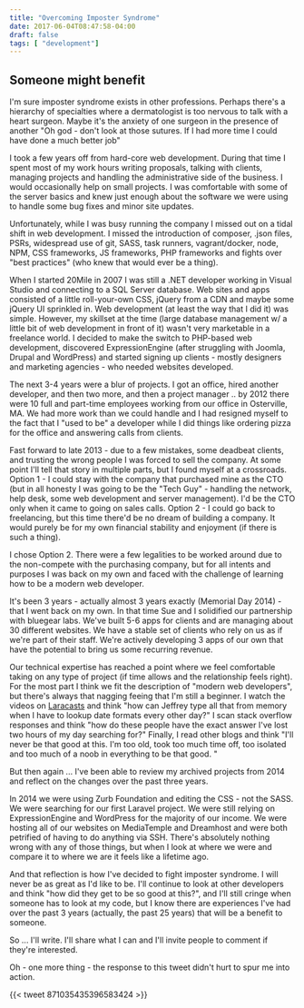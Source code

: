 ```yaml
---
title: "Overcoming Imposter Syndrome"
date: 2017-06-04T08:47:58-04:00
draft: false
tags: [ "development"]
---
```


## Someone might benefit
I'm sure imposter syndrome exists in other professions. Perhaps there's a hierarchy of specialties where a dermatologist is too nervous to talk with a heart surgeon.  Maybe it's the anxiety of one surgeon in the presence of another  "Oh god - don't look at those sutures. If I had more time I could have done a much better job"

I took a few years off from hard-core web development. During that time I spent most of my work hours writing proposals, talking with clients, managing projects and handling the administrative side of the business. I would occasionally help on small projects. I was comfortable with some of the server basics and knew just enough about the software we were using to handle some bug fixes and minor site updates.

Unfortunately, while I was busy running the company I missed out on a tidal shift in web development. I missed the introduction of composer, .json files, PSRs, widespread use of git, SASS, task runners, vagrant/docker, node, NPM, CSS frameworks, JS frameworks,  PHP frameworks and fights over "best practices" (who knew that would ever be a thing).

When I started 20Mile in 2007 I was still a .NET developer working in Visual Studio and connecting to a SQL Server database. Web sites and apps consisted of a little roll-your-own CSS, jQuery from a CDN and maybe some jQuery UI sprinkled in. Web development (at least the way that I did it) was simple. However, my skillset at the time (large database management w/ a little bit of web development in front of it) wasn't very marketable in a freelance world. I decided to make the switch to PHP-based web development, discovered ExpressionEngine (after struggling with Joomla, Drupal and WordPress) and started signing up clients - mostly designers and marketing agencies - who needed websites developed.

The next 3-4 years were a blur of projects. I got an office, hired another developer, and then two more, and then a project manager .. by 2012 there were 10 full and part-time employees working from our office in Osterville, MA. We had more work than we could handle and I had resigned myself to the fact that I "used to be" a developer while I did things like ordering pizza for the office and answering calls from clients.

Fast forward to late 2013 - due to a few mistakes, some deadbeat clients, and trusting the wrong people I was forced to sell the company. At some point I'll tell that story in multiple parts, but I found myself at a crossroads. Option 1 - I could stay with the company that purchased mine as the CTO (but in all honesty I was going to be the "Tech Guy" - handling the network, help desk, some web development and server management). I'd be the CTO only when it came to going on sales calls. Option 2 - I could go back to freelancing, but this time there'd be no dream of building a company. It would purely be for my own financial stability and enjoyment (if there is such a thing).

I chose Option 2. There were a few legalities to be worked around due to the non-compete with the purchasing company, but for all intents and purposes I was back on my own and faced with the challenge of learning how to be a modern web developer.

It's been 3 years - actually almost 3 years exactly (Memorial Day 2014) - that I went back on my own. In that time Sue and I solidified our partnership with bluegear labs. We've built 5-6 apps for clients and are managing about 30 different websites. We have a stable set of clients who rely on us as if we're  part of their staff.  We're actively developing 3 apps of our own that have the potential to bring us some recurring revenue.

Our technical expertise has reached a point where we feel comfortable taking on any type of project (if time allows and the relationship feels right). For the most part I think we fit the description of "modern web developers", but there's always that nagging feeing that I'm still a beginner. I watch the videos on [Laracasts](https://laracasts.com) and think "how can Jeffrey type all that from memory when I have to lookup date formats every other day?" I scan stack overflow responses and think "how do these people have the exact answer I've lost two hours of my day searching for?" Finally, I read other blogs and think "I'll never be that good at this. I'm too old, took too much time off, too isolated and too much of a noob in everything to be that good. "

But then again ... I've been able to review my archived projects from 2014 and reflect on the changes over the past three years.

In 2014 we were using Zurb Foundation and editing the CSS - not the SASS.  We were searching for our first Laravel project. We were still relying on ExpressionEngine and WordPress for the majority of our income. We were hosting all of our websites on MediaTemple and Dreamhost and were both petrified of having to do anything via SSH.  There's absolutely nothing wrong with any of those things, but when I look at where we were and compare it to where we are it feels like a lifetime ago.

And that reflection is how I've decided to fight imposter syndrome. I will never be as great as I'd like to be. I'll continue to look at other developers and think "how did they get to be so good at this?", and I'll still cringe when someone has to look at my code, but I know there are experiences I've had over the past 3 years (actually, the past 25 years) that will be a benefit to someone.

So ... I'll write. I'll share what I can and I'll invite people to comment if they're interested.

Oh - one more thing - the response to this tweet didn't hurt to spur me into action.

{{< tweet 871035435396583424 >}}


